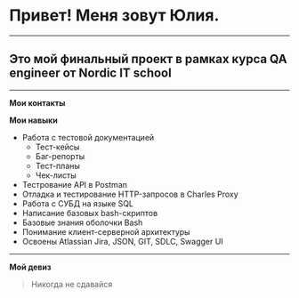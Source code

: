 # Привет! Меня зовут Юлия.
____
## Это мой финальный проект в рамках курса QA engineer от Nordic IT school
____
**Мои контакты**

**Мои навыки**
+ Работа с тестовой документацией
  + Тест-кейсы
  + Баг-репорты
  + Тест-планы
  + Чек-листы
+ Тестрование API в Postman
+ Отладка и тестирование HTTP-запросов в Charles Proxy
+ Работа с СУБД на языке SQL
+ Написание базовых bash-скриптов
+ Базовые знания оболочки Bash
+ Понимание клиент-серверной архитектуры
+ Освоены Atlassian Jira, JSON, GIT, SDLC, Swagger UI
____
**Мой девиз**
> Никогда не сдавайся 

